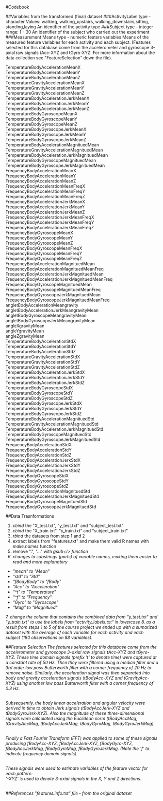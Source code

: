 #Codebook

##Variables from the transformed (final) dataset
###ActivityLabel 
    type - character 
    Values: walking, walking_upstairs, walking_downstairs,sitting, standing,laying
    An identifier of the activity type
###Subject
    type - integer
    range: 1 - 30
    An identifier of the subject who carried out the experiment
###Measurement Means
    type - numeric
    featers variables
    Means of the measured feature variables for each activity and each subject. 
    (Features selected for this database come from the accelerometer and gyroscope 3-axial raw signals tAcc-XYZ and tGyro-XYZ. For more information about the data collection see "FeatureSelection" down the file).
    
TemperatureBodyAccelerationMeanX<br>
TemperatureBodyAccelerationMeanY<br>
TemperatureBodyAccelerationMeanZ<br>
TemperatureGravityAccelerationMeanX<br>
TemperatureGravityAccelerationMeanY<br>
TemperatureGravityAccelerationMeanZ<br>
TemperatureBodyAccelerationJerkMeanX<br>
TemperatureBodyAccelerationJerkMeanY<br>
TemperatureBodyAccelerationJerkMeanZ<br>
TemperatureBodyGyroscopeMeanX<br>
TemperatureBodyGyroscopeMeanY<br>
TemperatureBodyGyroscopeMeanZ<br>
TemperatureBodyGyroscopeJerkMeanX<br>
TemperatureBodyGyroscopeJerkMeanY<br>
TemperatureBodyGyroscopeJerkMeanZ<br>
TemperatureBodyAccelerationMagnituedMean<br>
TemperatureGravityAccelerationMagnituedMean<br>
TemperatureBodyAccelerationJerkMagnituedMean<br>
TemperatureBodyGyroscopeMagnituedMean<br>
TemperatureBodyGyroscopeJerkMagnituedMean<br>
FrequencyBodyAccelerationMeanX<br>
FrequencyBodyAccelerationMeanY<br>
FrequencyBodyAccelerationMeanZ<br>
FrequencyBodyAccelerationMeanFreqX<br>
FrequencyBodyAccelerationMeanFreqY<br>
FrequencyBodyAccelerationMeanFreqZ<br>
FrequencyBodyAccelerationJerkMeanX<br>
FrequencyBodyAccelerationJerkMeanY<br>
FrequencyBodyAccelerationJerkMeanZ<br>
FrequencyBodyAccelerationJerkMeanFreqX<br>
FrequencyBodyAccelerationJerkMeanFreqY<br>
FrequencyBodyAccelerationJerkMeanFreqZ<br>
FrequencyBodyGyroscopeMeanX<br>
FrequencyBodyGyroscopeMeanY<br>
FrequencyBodyGyroscopeMeanZ<br>
FrequencyBodyGyroscopeMeanFreqX<br>
FrequencyBodyGyroscopeMeanFreqY<br>
FrequencyBodyGyroscopeMeanFreqZ<br>
FrequencyBodyAccelerationMagnituedMean<br>
FrequencyBodyAccelerationMagnituedMeanFreq<br>
FrequencyBodyAccelerationJerkMagnituedMean<br>
FrequencyBodyAccelerationJerkMagnituedMeanFreq<br>
FrequencyBodyGyroscopeMagnituedMean<br>
FrequencyBodyGyroscopeMagnituedMeanFreq<br>
FrequencyBodyGyroscopeJerkMagnituedMean<br>
FrequencyBodyGyroscopeJerkMagnituedMeanFreq<br>
angletBodyAccelerationMeangravity<br>
angletBodyAccelerationJerkMeangravityMean<br>
angletBodyGyroscopeMeangravityMean<br>
angletBodyGyroscopeJerkMeangravityMean<br>
angleXgravityMean<br>
angleYgravityMean<br>
angleZgravityMean<br>
TemperatureBodyAccelerationStdX<br>
TemperatureBodyAccelerationStdY<br>
TemperatureBodyAccelerationStdZ<br>
TemperatureGravityAccelerationStdX<br>
TemperatureGravityAccelerationStdY<br>
TemperatureGravityAccelerationStdZ<br>
TemperatureBodyAccelerationJerkStdX<br>
TemperatureBodyAccelerationJerkStdY<br>
TemperatureBodyAccelerationJerkStdZ<br>
TemperatureBodyGyroscopeStdX<br>
TemperatureBodyGyroscopeStdY<br>
TemperatureBodyGyroscopeStdZ<br>
TemperatureBodyGyroscopeJerkStdX<br>
TemperatureBodyGyroscopeJerkStdY<br>
TemperatureBodyGyroscopeJerkStdZ<br>
TemperatureBodyAccelerationMagnituedStd<br>
TemperatureGravityAccelerationMagnituedStd<br>
TemperatureBodyAccelerationJerkMagnituedStd<br>
TemperatureBodyGyroscopeMagnituedStd<br>
TemperatureBodyGyroscopeJerkMagnituedStd<br>
FrequencyBodyAccelerationStdX<br>
FrequencyBodyAccelerationStdY<br>
FrequencyBodyAccelerationStdZ<br>
FrequencyBodyAccelerationJerkStdX<br>
FrequencyBodyAccelerationJerkStdY<br>
FrequencyBodyAccelerationJerkStdZ<br>
FrequencyBodyGyroscopeStdX<br>
FrequencyBodyGyroscopeStdY<br>
FrequencyBodyGyroscopeStdZ<br>
FrequencyBodyAccelerationMagnituedStd<br>
FrequencyBodyAccelerationJerkMagnituedStd<br>
FrequencyBodyGyroscopeMagnituedStd<br>
FrequencyBodyGyroscopeJerkMagnituedStd<br>

##Data Trasnformations
1. <i>cbind</i> the "X_test.txt", "y_test.txt" and "subject_test.txt"
2. <i>cbind</i> the "X_train.txt", "y_train.txt" and "subject_train.txt"
3. <i>rbind</i> the datasets from step 1 and 2
4. extract labels from "features.txt" and make them valid R names with <i>make.names</i> function
5. remove ".", "..." with <i>gsub</> function
6. changes to substrings (parts) of variable names, making them easier to read and more explanatory
  <ul>
    <li>"mean" to "Mean"</li>
    <li>"std" to "Std"</li>
    <li>"fBodyBody" to "fBody"</li>
    <li>"Acc" to "Acceleration"</li>
    <li>"^t" to "Temperature"</li>
    <li>"^f" to "Frequency"</li>
    <li>"Gyro" to "Gyroscope"</li>
    <li>"Mag" to "Magnitued"</li>
</ul>
7. change the column that contains the combined data from "y_test.txt" and "y_train.txt" to use the labels from "activity_labels.txt" in lowercase
8. as a result from steps 1 to 5 of the course project we ended up with a sumarized dataset with the average of each variable for each activity and each subject (180 observations on 88 variables).

##Feature Selection
The features selected for this database come from the accelerometer and gyroscope 3-axial raw signals tAcc-XYZ and tGyro-XYZ. These time domain signals (prefix 't' to denote time) were captured at a constant rate of 50 Hz. Then they were filtered using a median filter and a 3rd order low pass Butterworth filter with a corner frequency of 20 Hz to remove noise. Similarly, the acceleration signal was then separated into body and gravity acceleration signals (tBodyAcc-XYZ and tGravityAcc-XYZ) using another low pass Butterworth filter with a corner frequency of 0.3 Hz.<br><br> 
 

Subsequently, the body linear acceleration and angular velocity were derived in time to obtain Jerk signals (tBodyAccJerk-XYZ and tBodyGyroJerk-XYZ). Also the magnitude of these three-dimensional signals were calculated using the Euclidean norm (tBodyAccMag, tGravityAccMag, tBodyAccJerkMag, tBodyGyroMag, tBodyGyroJerkMag). <br> 
<br> 


Finally a Fast Fourier Transform (FFT) was applied to some of these signals producing fBodyAcc-XYZ, fBodyAccJerk-XYZ, fBodyGyro-XYZ, fBodyAccJerkMag, fBodyGyroMag, fBodyGyroJerkMag. (Note the 'f' to indicate frequency domain signals).<br> 
<br> 
 

These signals were used to estimate variables of the feature vector for each pattern:  
'-XYZ' is used to denote 3-axial signals in the X, Y and Z directions.<br> 
<br> 

##References
"features.info.txt" file - from the original dataset
